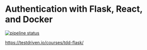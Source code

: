 # Authentication with Flask, React, and Docker

[![pipeline status](https://gitlab.com/testdrivenio/flask-tdd-docker/badges/master/pipeline.svg)](https://gitlab.com/testdrivenio/flask-tdd-docker/commits/master)

https://testdriven.io/courses/tdd-flask/
